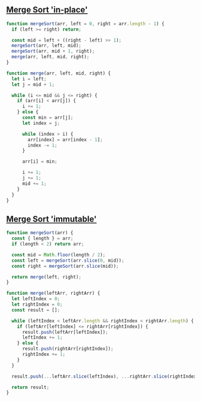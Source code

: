 ## [Merge Sort 'in-place'](https://bigfrontend.dev/problem/implement-Merge-Sort)

<!-- notecardId: 1745180349372 -->

```js
function mergeSort(arr, left = 0, right = arr.length - 1) {
  if (left >= right) return;

  const mid = left + ((right - left) >> 1);
  mergeSort(arr, left, mid);
  mergeSort(arr, mid + 1, right);
  merge(arr, left, mid, right);
}

function merge(arr, left, mid, right) {
  let i = left;
  let j = mid + 1;

  while (i <= mid && j <= right) {
    if (arr[i] < arr[j]) {
      i += 1;
    } else {
      const min = arr[j];
      let index = j;

      while (index > i) {
        arr[index] = arr[index - 1];
        index -= 1;
      }

      arr[i] = min;

      i += 1;
      j += 1;
      mid += 1;
    }
  }
}
```

## [Merge Sort 'immutable'](https://www.greatfrontend.com/questions/algo/merge-sort?format=algo)

<!-- notecardId: 1739879446694 -->

```js
function mergeSort(arr) {
  const { length } = arr;
  if (length < 2) return arr;

  const mid = Math.floor(length / 2);
  const left = mergeSort(arr.slice(0, mid));
  const right = mergeSort(arr.slice(mid));

  return merge(left, right);
}

function merge(leftArr, rightArr) {
  let leftIndex = 0;
  let rightIndex = 0;
  const result = [];

  while (leftIndex < leftArr.length && rightIndex < rightArr.length) {
    if (leftArr[leftIndex] <= rightArr[rightIndex]) {
      result.push(leftArr[leftIndex]);
      leftIndex += 1;
    } else {
      result.push(rightArr[rightIndex]);
      rightIndex += 1;
    }
  }

  result.push(...leftArr.slice(leftIndex), ...rightArr.slice(rightIndex));

  return result;
}
```

